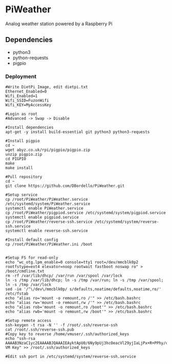 # PiWeather
Analog weather station powered by a Raspberry Pi

## Dependencies
* python3
* python-requests
* pigpio

   

### Deployment
    #Write DietPi Image, edit dietpi.txt
    Ethernet_Enabled=0
    Wifi_Enabled=1
    Wifi_SSID=FuzonWifi
    Wifi_KEY=MyAccessKey

    #Login as root
    #Advanced -> Swap -> Disable

    #Install dependencies
    apt-get -y install build-essential git python3 python3-requests

    #Install pigpio
    cd ~
    wget abyz.co.uk/rpi/pigpio/pigpio.zip
    unzip pigpio.zip
    cd PIGPIO
    make
    make install
    
    #Pull repository
    cd ~
    git clone https://github.com/DBordello/PiWeather.git

    #Setup service
    cp /root/PiWeather/PiWeather.service /etc/systemd/system/PiWeather.service
    systemctl enable PiWeather.service
    cp /root/PiWeather/pigpiod.service /etc/systemd/system/pigpiod.service
    systemctl enable pigpiod.service
    cp /root/PiWeather/reverse-ssh.service /etc/systemd/system/reverse-ssh.service
    systemctl enable reverse-ssh.service

    #Install default config
    cp /root/PiWeather/PiWeather.ini /boot


    #Setup FS for read-only
    echo "wc_otg.lpm_enable=0 console=tty1 root=/dev/mmcblk0p2 rootfstype=ext4 elevator=noop rootwait fastboot noswap ro" > /boot/cmdline.txt
    rm -rf /var/lib/dhcp/ /var/run /var/spool /var/lock
    ln -s /tmp /var/lib/dhcp; ln -s /tmp /var/run; ln -s /tmp /var/spool; ln -s /tmp /var/lock
    sed -ie '/^\/dev\/mmcblk0p/ s/defaults,noatime/defaults,noatime,ro/' /etc/fstab
    echo "alias ro='mount -o remount,ro /'" >> /etc/bash.bashrc
    echo "alias rw='mount -o remount,rw /'" >> /etc/bash.bashrc
    echo "alias rob='mount -o remount,ro /boot'" >> /etc/bash.bashrc
    echo "alias rwb='mount -o remount,rw /boot'" >> /etc/bash.bashrc

    #Setup remote access
    ssh-keygen -t rsa -N '' -f /root/.ssh/reverse-ssh
    cat /root/.ssh/reverse-ssh.pub
    #Copy key to reverse /home/vmuser/.ssh/authorized_keys
    echo "ssh-rsa AAAAB3NzaC1yc2EAAAABJQAAAIEAyktApU0/6Ny9pUj3hcOeacVl29yjIaLjPx+R+PPhy/cv9fsnRTj16Vrayfsf78OlBoz+YMSPLSuAMolZiP1leb7RsA2WR3MaSIHtxplatwjNJ84pfAkwbKQPmBRdunPZSis2lkRs64dutiD9m0oPgn1cOO0e8Eh1QSc5ThT6Nyc= VM Key" >> /root/.ssh/authorized_keys

    #Edit ssh port in /etc/systemd/system/reverse-ssh.service